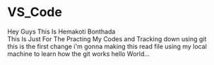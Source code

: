 # VS_Code
Hey Guys This Is Hemakoti Bonthada 
<br>
This Is Just For The Practing My Codes and Tracking down using git
<br>
this is the first change i'm gonna making this read file using my local machine to learn how the git works
<h> hello World...</h>